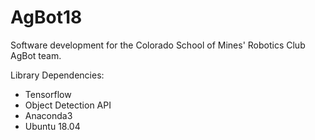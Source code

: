 # AgBot18
Software development for the Colorado School of Mines' Robotics Club AgBot team. 

Library Dependencies:
- Tensorflow
- Object Detection API
- Anaconda3
- Ubuntu 18.04
